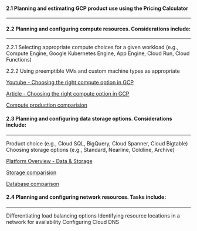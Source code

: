 #### 2.1 Planning and estimating GCP product use using the Pricing Calculator
---

#### 2.2 Planning and configuring compute resources. Considerations include:
---
2.2.1 Selecting appropriate compute choices for a given workload 
(e.g., Compute Engine, Google Kubernetes Engine, App Engine, Cloud Run, Cloud Functions)

2.2.2 Using preemptible VMs and custom machine types as appropriate

[Youtube - Choosing the right compute option in GCP](https://www.youtube.com/watch?v=2tLXKCgqwLY)

[Article - Choosing the right compute option in GCP](https://cloud.google.com/blog/products/gcp/choosing-the-right-compute-option-in-gcp-a-decision-tree)

[Compute production comparision](https://cloud.google.com/products/compute/)




#### 2.3 Planning and configuring data storage options. Considerations include:
---
Product choice (e.g., Cloud SQL, BigQuery, Cloud Spanner, Cloud Bigtable)
Choosing storage options (e.g., Standard, Nearline, Coldline, Archive)

[Platform Overview - Data & Storage](https://www.youtube.com/watch?v=tc2940Zwvyk)

[Storage comparision](https://cloud.google.com/products/storage)

[Database comparison](https://cloud.google.com/products/databases)



#### 2.4 Planning and configuring network resources. Tasks include:
---
Differentiating load balancing options
Identifying resource locations in a network for availability
Configuring Cloud DNS
